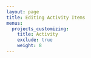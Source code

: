 ```yaml
---
layout: page
title: Editing Activity Items
menus:
  projects_customizing:
    title: Activity
    exclude: true
    weight: 8
---
```

